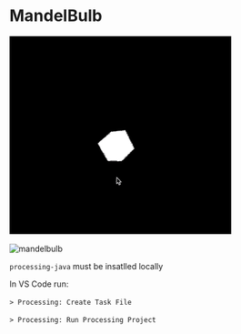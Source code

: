 # MandelBulb

![point cloud](https://github.com/schm00g/mandelbulb/blob/main/point-cloud.gif)

![mandelbulb](https://github.com/schm00g/mandelbulb/blob/main/mandelbulb.gif)

`processing-java` must be insatlled locally

In VS Code run: 

`> Processing: Create Task File`

`> Processing: Run Processing Project`

